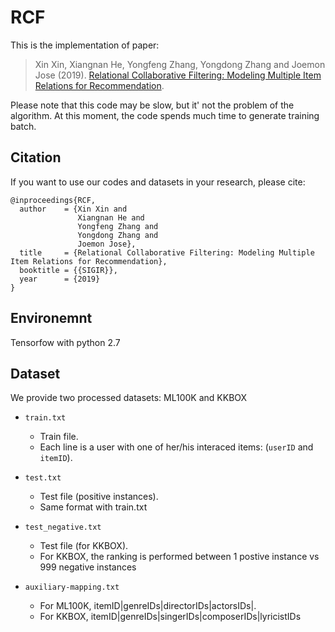 # RCF 
This is the implementation of paper:


>Xin Xin, Xiangnan He, Yongfeng Zhang, Yongdong Zhang and Joemon Jose (2019). [Relational Collaborative Filtering: Modeling Multiple Item Relations for Recommendation](https://arxiv.org/abs/1904.12796).

Please note that this code may be slow, but it' not the problem of the algorithm. At this moment, the code spends much time to generate training batch.

## Citation
If you want to use our codes and datasets in your research, please cite:
```
@inproceedings{RCF,
  author    = {Xin Xin and
               Xiangnan He and
               Yongfeng Zhang and
               Yongdong Zhang and
               Joemon Jose},
  title     = {Relational Collaborative Filtering: Modeling Multiple Item Relations for Recommendation},
  booktitle = {{SIGIR}},
  year      = {2019}
}
```
## Environemnt
Tensorfow with python 2.7


## Dataset
We provide two processed datasets: ML100K and KKBOX
* `train.txt`
  * Train file.
  * Each line is a user with one of her/his interaced items: (`userID` and `itemID`).
  
* `test.txt`
  * Test file (positive instances).
  * Same format with train.txt
  
* `test_negative.txt`
  * Test file (for KKBOX).
  * For KKBOX, the ranking is performed between 1 postive instance vs 999 negative instances
  
* `auxiliary-mapping.txt`
  * For ML100K, itemID|genreIDs|directorIDs|actorsIDs|.
  * For KKBOX, itemID|genreIDs|singerIDs|composerIDs|lyricistIDs
